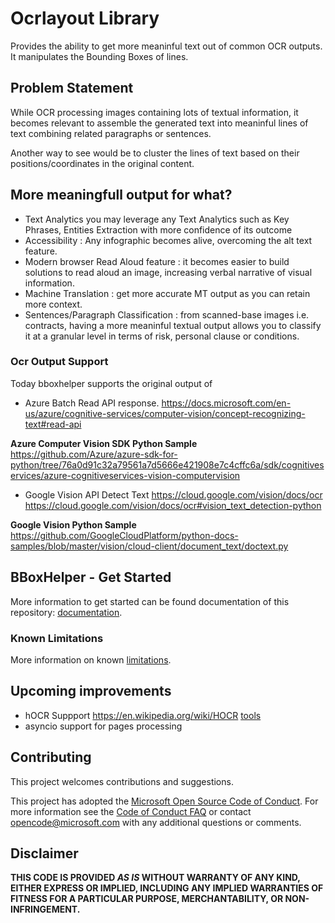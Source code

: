 # Ocrlayout Library
Provides the ability to get more meaninful text out of common OCR outputs. It manipulates the Bounding Boxes of lines. 

## Problem Statement

While OCR processing images containing lots of textual information, it becomes relevant to assemble the generated text into meaninful lines of text combining related paragraphs or sentences. 

Another way to see would be to cluster the lines of text based on their positions/coordinates in the original content. 

## More meaningfull output for what? 
- Text Analytics you may leverage any Text Analytics such as Key Phrases, Entities Extraction with more confidence of its outcome
- Accessibility : Any infographic becomes alive, overcoming the alt text feature.
- Modern browser Read Aloud feature : it becomes easier to build solutions to read aloud an image, increasing verbal narrative of visual information. 
- Machine Translation : get more accurate MT output as you can retain more context. 
- Sentences/Paragraph Classification : from scanned-base images i.e. contracts, having a more meaninful textual output allows you to classify it at a granular level in terms of risk, personal clause or conditions. 

### Ocr Output Support

Today bboxhelper supports the original output of 

* Azure Batch Read API response. 
https://docs.microsoft.com/en-us/azure/cognitive-services/computer-vision/concept-recognizing-text#read-api

**Azure Computer Vision SDK Python Sample**
https://github.com/Azure/azure-sdk-for-python/tree/76a0d91c32a79561a7d5666e421908e7c4cffc6a/sdk/cognitiveservices/azure-cognitiveservices-vision-computervision

* Google Vision API Detect Text
https://cloud.google.com/vision/docs/ocr
https://cloud.google.com/vision/docs/ocr#vision_text_detection-python

**Google Vision Python Sample**
https://github.com/GoogleCloudPlatform/python-docs-samples/blob/master/vision/cloud-client/document_text/doctext.py

## BBoxHelper - Get Started
More information to get started can be found documentation of this repository: [documentation](https://puthurr.github.io/getting-started/).

### Known Limitations 

More information on known [limitations](https://puthurr.github.io/known-limitations/).

## Upcoming improvements

* hOCR Suppport https://en.wikipedia.org/wiki/HOCR [tools](https://github.com/tmbdev/hocr-tools)
* asyncio support for pages processing 

## Contributing

This project welcomes contributions and suggestions.

This project has adopted the [Microsoft Open Source Code of Conduct](https://opensource.microsoft.com/codeofconduct/).
For more information see the [Code of Conduct FAQ](https://opensource.microsoft.com/codeofconduct/faq/) or
contact [opencode@microsoft.com](mailto:opencode@microsoft.com) with any additional questions or comments.

## Disclaimer

**THIS CODE IS PROVIDED *AS IS* WITHOUT WARRANTY OF ANY KIND, EITHER EXPRESS OR IMPLIED, INCLUDING ANY IMPLIED WARRANTIES OF FITNESS FOR A PARTICULAR PURPOSE, MERCHANTABILITY, OR NON-INFRINGEMENT.**
